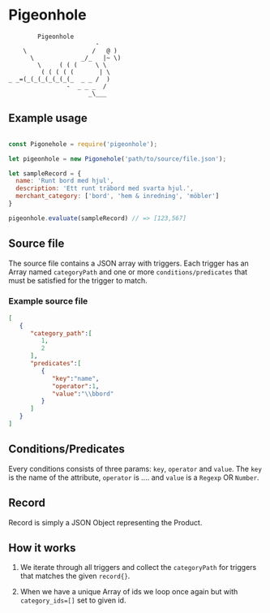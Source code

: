 
# Pigeonhole
```
		Pigeonhole
                        -
    \                  /   @ )
      \             _/_   |~ \)
        \     ( ( (     \ \
         ( ( ( ( (       | \
_ _=(_(_(_(_(_(_(_  _ _ /  )
                -  _ _ _  /
                      _\___
```

## Example usage

```js

const Pigonehole = require('pigeonhole');

let pigeonhole = new Pigonehole('path/to/source/file.json');

let sampleRecord = {
  name: 'Runt bord med hjul',
  description: 'Ett runt träbord med svarta hjul.',
  merchant_category: ['bord', 'hem & inredning', 'möbler']
}

pigeonhole.evaluate(sampleRecord) // => [123,567]
```

## Source file
The source file contains a JSON array with triggers. Each trigger has an
Array named `categoryPath` and one or more `conditions/predicates` that
must be satisfied for the trigger to match.

### Example source file
```json
[  
   {  
      "category_path":[  
         1,
         2
      ],
      "predicates":[  
         {  
            "key":"name",
            "operator":1,
            "value":"\\bbord"
         }
      ]
   }
]
```

## Conditions/Predicates

Every conditions consists of three params: `key`, `operator` and `value`.
The `key` is the name of the attribute, `operator` is .... and `value` is
a `Regexp` OR `Number`.

## Record
Record is simply a JSON Object representing the Product.


## How it works

1. We iterate through all triggers and collect the `categoryPath` for triggers that matches the given `record{}`.

2. When we have a unique Array of ids we loop once again but
   with `category_ids=[]` set to given id.
